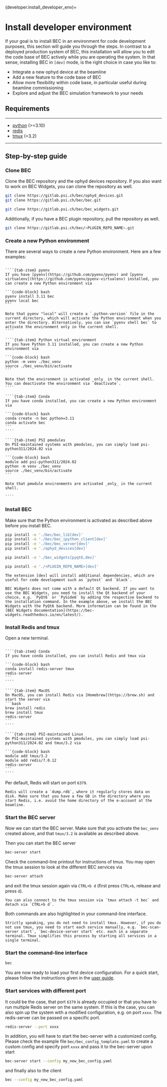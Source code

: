 (developer.install_developer_env)=
# Install developer environment
If your goal is to install BEC in an environment for code development purposes, this section will guide you through the steps.
In contrast to a deployed production system of BEC, this installation will allow you to edit the code base of BEC actively while you are operating the system.
In that sense, installing BEC in `[dev]` mode, is the right choice in case you like to:

- Integrate a new ophyd device at the beamline
- Add a new feature to the code base of BEC
- Allow more flexibility within code base, in particular useful during beamline commissioning
- Explore and adjust the BEC simulation framework to your needs


## Requirements

---
- [python](https://www.python.org) (>=3.10)
- [redis](https://redis.io)
- [tmux](https://github.com/tmux/tmux/wiki) (=3.2)
---


## Step-by-step guide
### Clone BEC

Clone the BEC repository and the ophyd devices repository. If you also want to work on BEC Widgets, you can clone the repository as well.

```bash
git clone https://gitlab.psi.ch/bec/ophyd_devices.git
git clone https://gitlab.psi.ch/bec/bec.git

git clone https://gitlab.psi.ch/bec/bec_widgets.git
```

Additionally, if you have a BEC plugin repository, pull the repository as well.

```bash
git clone https://gitlab.psi.ch/bec/<PLUGIN_REPO_NAME>.git
```

### Create a new Python environment
There are several ways to create a new Python environment. Here are a few examples:

`````{tab-set}

````{tab-item} pyenv
If you have [pyenv](https://github.com/pyenv/pyenv) and [pyenv virtualenv](https://github.com/pyenv/pyenv-virtualenv) installed, you can create a new Python environment via

```{code-block} bash
pyenv install 3.11 bec
pyenv local bec 
```

Note that pyenv "local" will create a `.python-version` file in the current directory, which will activate the Python environment when you enter the directory. Alternatively, you can use `pyenv shell bec` to activate the environment only in the current shell.
````

````{tab-item} Python virtual environment
If you have Python 3.11 installed, you can create a new Python environment via

```{code-block} bash
python -m venv ./bec_venv
source ./bec_venv/bin/activate
```

Note that the environment is activated _only_ in the current shell. You can deactivate the environment via `deactivate`.
````

````{tab-item} Conda
If you have conda installed, you can create a new Python environment via

```{code-block} bash
conda create -n bec python=3.11
conda activate bec
```
````

````{tab-item} PSI pmodules
On PSI-maintained systems with pmodules, you can simply load psi-python311/2024.02 via

```{code-block} bash
module add psi-python311/2024.02
python -m venv ./bec_venv
source ./bec_venv/bin/activate
```

Note that pmodule environments are activated _only_ in the current shell.

````
`````

### Install BEC
Make sure that the Python environment is activated as described above before you install BEC.

```bash
pip install -e './bec/bec_lib[dev]'
pip install -e './bec/bec_ipython_client[dev]'
pip install -e './bec/bec_server[dev]'
pip install -e './ophyd_devices[dev]'
```

```bash
pip install -e './bec_widgets[pyqt6,dev]'
```

```bash
pip install -e './<PLUGIN_REPO_NAME>[dev]'
```

```{note}
The extension [dev] will install additional dependencies, which are useful for code development such as `pytest` and `black`.
```

```{note}
BEC Widgets does not come with a default Qt backend. If you want to use the BEC Widgets, you need to install the Qt backend of your choice, e.g. `PyQt6` or `PySide6` by adding the respective backend to the installation command. In the example above, we install the BEC Widgets with the PyQt6 backend. More information can be found in the [BEC Widgets documentation](https://bec-widgets.readthedocs.io/en/latest/).
```

### Install Redis and tmux
Open a new terminal.

`````{tab-set}

````{tab-item} Conda
If you have conda installed, you can install Redis and tmux via

```{code-block} bash
conda install redis-server tmux
redis-server
```
````

````{tab-item} MacOS
On MacOS, you can install Redis via [Homebrew](https://brew.sh) and start the server via
```bash
brew install redis
brew install tmux
redis-server
```
````

````{tab-item} PSI-maintained Linux
On PSI-maintained systems with pmodules, you can simply load psi-python311/2024.02 and tmux/3.2 via

```{code-block} bash
module add tmux/3.2
module add redis/7.0.12
redis-server
```
````
`````

Per default, Redis will start on port `6379`.

```{tip}
Redis will create a `dump.rdb`, where it regularly stores data on disk. Make sure that you have a few GB in the directory where you start Redis, i.e. avoid the home directory of the e-account at the beamline.
```

### Start the BEC server
Now we can start the BEC server.
Make sure that you activate the `bec_venv` created above, and that `tmux/3.2` is available as described above.

Then you can start the BEC server
```bash
bec-server start
```
Check the command-line printout for instructions of tmux.
You may open the tmux session to look at the different BEC services via

```bash
bec-server attach
```

and exit the tmux session again via `CTRL+b d` (first press `CTRL+b`, release and press `d`).
```{note}
You can also connect to the tmux session via `tmux attach -t bec` and detach via `CTRL+b d`.
```
Both commands are also highlighted in your command-line interface.

```{note}
Strictly speaking, you do not need to install tmux. However, if you do not use tmux, you need to start each service manually, e.g. `bec-scan-server start`, `bec-device-server start` etc. each in a separate terminal. Tmux simplifies this process by starting all services in a single terminal.
```

### Start the command-line interface

```bash
bec
```

You are now ready to load your first device configuration.
For a quick start, please follow the instructions given in the [user guide](#user.devices.load_demo_config).

### Start services with different port

It could be the case, that port `6379` is already occupied or that you have to run multiple Redis server on the same system.
If this is the case, you can also spin up the system with a modified configuration, e.g. on port `xxxx`.
The redis-server can be passed on a specific port.

```bash
redis-server --port xxxx
```
In addition, you will have to start the bec-server with a customized config.
Please check the example file ``bec/bec_config_template.yaml`` to create a custom config and specify port `xxxx` and pass it to the bec-server upon start

``` bash
bec-server start --config my_new_bec_config.yaml
```
and finally also to the client

```bash
bec --config my_new_bec_config.yaml
```
